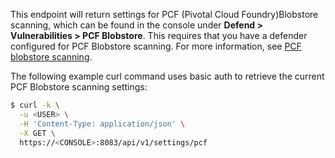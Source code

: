 This endpoint will return settings for PCF (Pivotal Cloud Foundry)Blobstore scanning, which can be found in the console under **Defend > Vulnerabilities > PCF Blobstore**. This requires that you have a defender configured for PCF Blobstore scanning. For more information, see [PCF blobstore scanning](https://docs.twistlock.com/docs/latest/vulnerability_management/pcf_blobstore.html).

The following example curl command uses basic auth to retrieve the current PCF Blobstore scanning settings:

```bash
$ curl -k \
  -u <USER> \
  -H 'Content-Type: application/json' \
  -X GET \
  https://<CONSOLE>:8083/api/v1/settings/pcf
```
